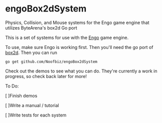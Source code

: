 # engoBox2dSystem
Physics, Collision, and Mouse systems for the Engo game engine that utilizes ByteArena's box2d Go port

This is a set of systems for use with the [Engo](https://engo.io/) game engine.

To use, make sure Engo is working first. Then you'll need the go port of [box2d](https://github.com/ByteArena/box2d). Then you can run

```
go get github.com/Noofbiz/engoBox2dSystem
```

Check out the demos to see what you can do. They're currently a work in progress, so check back later for more!

To Do:

[ ]Finish demos

[ ]Write a manual / tutorial

[ ]Write tests for each system
